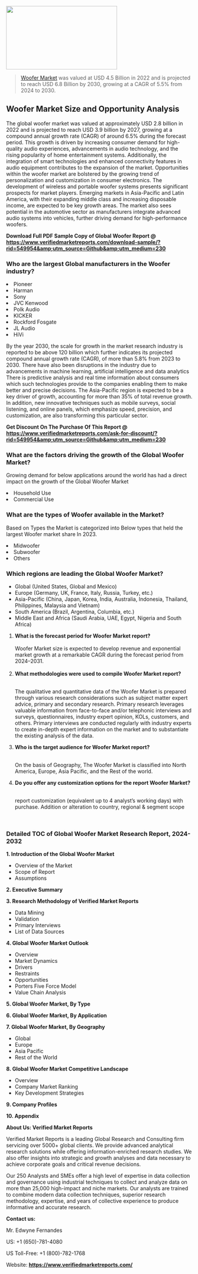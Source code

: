 <img src="https://ffe5etoiles.com/wp-content/uploads/2024/12/MST1-300x171.png" alt="" width="300" height="171" class="alignnone size-medium wp-image-20088" /><blockquote><p><p><a href="https://www.verifiedmarketreports.com/download-sample/?rid=549954&utm_source=Github&utm_medium=230" target="_blank">Woofer Market</a> was valued at USD 4.5 Billion in 2022 and is projected to reach USD 6.8 Billion by 2030, growing at a CAGR of 5.5% from 2024 to 2030.</p></blockquote><p><h2>Woofer Market Size and Opportunity Analysis</h2> The global woofer market was valued at approximately USD 2.8 billion in 2022 and is projected to reach USD 3.9 billion by 2027, growing at a compound annual growth rate (CAGR) of around 6.5% during the forecast period. This growth is driven by increasing consumer demand for high-quality audio experiences, advancements in audio technology, and the rising popularity of home entertainment systems. Additionally, the integration of smart technologies and enhanced connectivity features in audio equipment contributes to the expansion of the market. Opportunities within the woofer market are bolstered by the growing trend of personalization and customization in consumer electronics. The development of wireless and portable woofer systems presents significant prospects for market players. Emerging markets in Asia-Pacific and Latin America, with their expanding middle class and increasing disposable income, are expected to be key growth areas. The market also sees potential in the automotive sector as manufacturers integrate advanced audio systems into vehicles, further driving demand for high-performance woofers. </p><p class=""><strong>Download Full PDF Sample Copy of Global Woofer Report @ <a href="https://www.verifiedmarketreports.com/download-sample/?rid=549954&amp;utm_source=Github&amp;utm_medium=230" target="_blank">https://www.verifiedmarketreports.com/download-sample/?rid=549954&amp;utm_source=Github&amp;utm_medium=230</a></strong></p><h3 id="" class="">Who are the largest Global manufacturers in the Woofer industry?</h3><p><li>Pioneer</li><li> Harman</li><li> Sony</li><li> JVC Kenwood</li><li> Polk Audio</li><li> KICKER</li><li> Rockford Fosgate</li><li> JL Audio</li><li> HiVi</li></p><div class=""><div class="" dir="" data-message-author-role="" data-message-id="" data-message-model-slug=""><div class=""><div class=""><div class=""><div class="" dir="" data-message-author-role="" data-message-id="" data-message-model-slug=""><div class=""><div class=""><p>By the year 2030, the scale for growth in the market research industry is reported to be above 120 billion which further indicates its projected compound annual growth rate (CAGR), of more than 5.8% from 2023 to 2030. There have also been disruptions in the industry due to advancements in machine learning, artificial intelligence and data analytics There is predictive analysis and real time information about consumers which such technologies provide to the companies enabling them to make better and precise decisions. The Asia-Pacific region is expected to be a key driver of growth, accounting for more than 35% of total revenue growth. In addition, new innovative techniques such as mobile surveys, social listening, and online panels, which emphasize speed, precision, and customization, are also transforming this particular sector.</p><p><strong>Get Discount On The Purchase Of This Report @&nbsp; <a href="https://www.verifiedmarketreports.com/ask-for-discount/?rid=549954&amp;utm_source=Github&amp;utm_medium=230" target="_blank">https://www.verifiedmarketreports.com/ask-for-discount/?rid=549954&amp;utm_source=Github&amp;utm_medium=230</a></strong></p></div></div></div></div></div></div></div></div><h3 id="" class="">What are the factors driving the growth of the Global Woofer Market?</h3><p id="" class="">Growing demand for below applications around the world has had a direct impact on the growth of the Global Woofer Market</p><p id="" class=""><li>Household Use</li><li> Commercial Use</li></p><h3 id="" class="">What are the types of Woofer available in the Market?</h3><p id="" class="">Based on Types the Market is categorized into Below types that held the largest Woofer market share In 2023.</p><p id="" class=""><li>Midwoofer</li><li> Subwoofer</li><li> Others</li></p><h3 id="" class="">Which regions are leading the Global Woofer Market?</h3><ul><li>Global (United States, Global and Mexico)</li><li>Europe (Germany, UK, France, Italy, Russia, Turkey, etc.)</li><li>Asia-Pacific (China, Japan, Korea, India, Australia, Indonesia, Thailand, Philippines, Malaysia and Vietnam)</li><li>South America (Brazil, Argentina, Columbia, etc.)</li><li>Middle East and Africa (Saudi Arabia, UAE, Egypt, Nigeria and South Africa)</li></ul><p><ol><li><strong>What is the forecast period for Woofer Market report?<br /></strong><br /><span data-sheets-root="1" data-sheets-value="{&quot;1&quot;:2,&quot;2&quot;:&quot;XXXX size is expected to develop revenue and exponential market growth at a remarkable CAGR during the forecast period from 2024&ndash;2030.&quot;}" data-sheets-userformat="{&quot;2&quot;:12674,&quot;4&quot;:{&quot;1&quot;:2,&quot;2&quot;:16776960},&quot;10&quot;:2,&quot;11&quot;:0,&quot;15&quot;:&quot;Arial&quot;,&quot;16&quot;:12}">Woofer Market size is expected to develop revenue and exponential market growth at a remarkable CAGR during the forecast period from 2024&ndash;2031.</span><br /><br /></li><li><strong>What methodologies were used to compile Woofer Market report?<br /><br /></strong><p>The qualitative and quantitative data of the&nbsp;Woofer Market is prepared through various research considerations such as subject matter expert advice, primary and secondary research. Primary research leverages valuable information from face-to-face and/or telephonic interviews and surveys, questionnaires, industry expert opinion, KOLs, customers, and others. Primary interviews are conducted regularly with industry experts to create in-depth expert information on the market and to substantiate the existing analysis of the data.&nbsp;</p></li><li><strong>Who is the target audience for Woofer Market report?<br /><br /></strong><p>On the basis of Geography, The&nbsp;Woofer Market is classified into North America, Europe, Asia Pacific, and the Rest of the world.</p></li><li><strong>Do you offer any customization options for the report Woofer Market?<br /><br /></strong><p>report customization (equivalent up to 4 analyst&rsquo;s working days) with purchase. Addition or alteration to country, regional &amp; segment scope</p><p>&nbsp;</p></li></ol></p><h3 id="" class="">Detailed TOC of Global Woofer Market Research Report, 2024-2032</h3><p id="" class=""><strong>1. Introduction of the Global Woofer Market</strong></p><ul><li>Overview of the Market</li><li>Scope of Report</li><li>Assumptions</li></ul><p id="" class=""><strong>2. Executive Summary</strong></p><p id="" class=""><strong>3. Research Methodology of&nbsp;Verified Market Reports</strong></p><ul><li>Data Mining</li><li>Validation</li><li>Primary Interviews</li><li>List of Data Sources</li></ul><p id="" class=""><strong>4. Global Woofer Market Outlook</strong></p><ul><li>Overview</li><li>Market Dynamics</li><li>Drivers</li><li>Restraints</li><li>Opportunities</li><li>Porters Five Force Model</li><li>Value Chain Analysis</li></ul><p id="" class=""><strong>5. Global Woofer Market, By&nbsp;Type</strong></p><p id="" class=""><strong>6. Global Woofer Market, By Application</strong></p><p id="" class=""><strong>7. Global Woofer Market, By Geography</strong></p><ul><li>Global</li><li>Europe</li><li>Asia Pacific</li><li>Rest of the World</li></ul><p id="" class=""><strong>8. Global Woofer Market Competitive Landscape</strong></p><ul><li>Overview</li><li>Company Market Ranking</li><li>Key Development Strategies</li></ul><p id="" class=""><strong>9. Company Profiles</strong></p><p id="" class=""><strong>10. Appendix</strong></p><p id="" class=""><strong>About Us: Verified Market Reports</strong></p><p id="" class="">Verified Market Reports is a leading Global Research and Consulting firm servicing over 5000+ global clients. We provide advanced analytical research solutions while offering information-enriched research studies. We also offer insights into strategic and growth analyses and data necessary to achieve corporate goals and critical revenue decisions.</p><p id="" class="">Our 250 Analysts and SMEs offer a high level of expertise in data collection and governance using industrial techniques to collect and analyze data on more than 25,000 high-impact and niche markets. Our analysts are trained to combine modern data collection techniques, superior research methodology, expertise, and years of collective experience to produce informative and accurate research.</p><p id="" class=""><strong>Contact us:</strong></p><p id="" class="">Mr. Edwyne Fernandes</p><p id="" class="">US: +1 (650)-781-4080</p><p id="" class="">US Toll-Free: +1 (800)-782-1768</p><p id="" class="">Website: <a target="" data-test-app-aware-link=""><strong>https://www.verifiedmarketreports.com/</strong></a></p>
